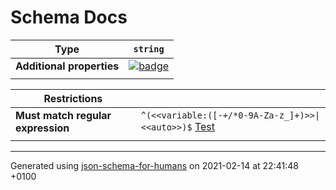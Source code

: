 # Schema Docs

| Type                      | `string`                                                                                                             |
| ------------------------- | -------------------------------------------------------------------------------------------------------------------- |
| **Additional properties** | [![badge](https://img.shields.io/badge/Any+type--allowed-green)](# "Additional Properties of any type are allowed.") |
|                           |                                                                                                                      |

| Restrictions                      |                                                                                                                                                                                    |
| --------------------------------- | ---------------------------------------------------------------------------------------------------------------------------------------------------------------------------------- |
| **Must match regular expression** | ```^(<<variable:([-+/*0-9A-Za-z_]+)>>\|<<auto>>)$``` [Test](https://regex101.com/?regex=%5E%28%3C%3Cvariable%3A%28%5B-%2B%2F%2A0-9A-Za-z_%5D%2B%29%3E%3E%7C%3C%3Cauto%3E%3E%29%24) |
|                                   |                                                                                                                                                                                    |

----------------------------------------------------------------------------------------------------------------------------
Generated using [json-schema-for-humans](https://github.com/coveooss/json-schema-for-humans) on 2021-02-14 at 22:41:48 +0100